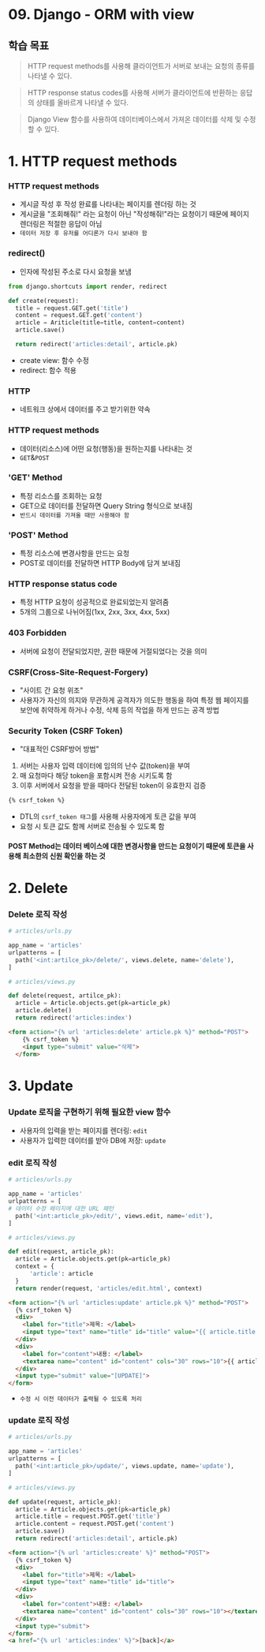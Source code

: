 # 09. Django - ORM with view

## 학습 목표

> HTTP request methods를 사용해 클라이언트가 서버로 보내는 요청의 종류를 나타낼 수 있다.

> HTTP response status codes를 사용해 서버가 클라이언트에 반환하는 응답의 상태를 올바르게 나타낼 수 있다.

> Django View 함수를 사용하여 데이터베이스에서 가져온 데이터를 삭제 및 수정할 수 있다.

# 1. HTTP request methods

### HTTP request methods
- 게시글 작성 후 작성 완료를 나타내는 페이지를 렌더링 하는 것
- 게시글을 "조회해줘!" 라는 요청이 아닌 "작성해줘!"라는 요청이기 때문에 페이지 렌더링은 적절한 응답이 아님
- `데이터 저장 후 유저를 어디론가 다시 보내야 함`

### redirect()
- 인자에 작성된 주소로 다시 요청을 보냄

``` Python
from django.shortcuts import render, redirect

def create(request):
  title = request.GET.get('title')
  content = request.GET.get('content')
  article = Ariticle(title=title, content=content)
  article.save()

  return redirect('articles:detail', article.pk)
```

- create view: 함수 수정
- redirect: 함수 적용

### HTTP
- 네트워크 상에서 데이터를 주고 받기위한 약속

### HTTP request methods
- 데이터(리소스)에 어떤 요청(행동)을 원하는지를 나타내는 것
- `GET`&`POST`

### 'GET' Method
- 특정 리소스를 조회하는 요청
- GET으로 데이터를 전달하면 Query String 형식으로 보내짐
- `반드시 데이터를 가져올 때만 사용해야 함`

### 'POST' Method
- 특정 리소스에 변경사항을 만드는 요청
- POST로 데이터를 전달하면 HTTP Body에 담겨 보내짐

### HTTP response status code
- 특정 HTTP 요청이 성공적으로 완료되었는지 알려줌
- 5개의 그룹으로 나뉘어짐(1xx, 2xx, 3xx, 4xx, 5xx)

### 403 Forbidden
- 서버에 요청이 전달되었지만, 권한 때문에 거절되었다는 것을 의미

### CSRF(Cross-Site-Request-Forgery)
- "사이트 간 요청 위조"
- 사용자가 자신의 의지와 무관하게 공격자가 의도한 행동을 하여 특정 웹 페이지를 보안에 취약하게 하거나 수정, 삭제 등의 작업을 하게 만드는 공격 방법

### Security Token (CSRF Token)
- "대표적인 CSRF방어 방법"
1. 서버는 사용자 입력 데이터에 임의의 난수 값(token)을 부여
2. 매 요청마다 해당 token을 포함시켜 전송 시키도록 함
3. 이후 서버에서 요청을 받을 때마다 전달된 token이 유효한지 검증

``` HTML
{% csrf_token %}
```

- DTL의 `csrf_token 태그`를 사용해 사용자에게 토큰 값을 부여
- 요청 시 토큰 값도 함께 서버로 전송될 수 있도록 함

#### POST Method는 데이터 베이스에 대한 변경사항을 만드는 요청이기 때문에 토큰을 사용해 최소한의 신원 확인을 하는 것

# 2. Delete

### Delete 로직 작성

``` Python
# articles/urls.py

app_name = 'articles'
urlpatterns = [
  path('<int:artilce_pk>/delete/', views.delete, name='delete'),
]

# articles/views.py

def delete(request, artilce_pk):
  article = Article.objects.get(pk=article_pk)
  article.delete()
  return redirect('articles:index')
```

``` HTML
<form action="{% url 'articles:delete' article.pk %}" method="POST">
    {% csrf_token %}
    <input type="submit" value="삭제">
  </form>
```


# 3. Update

### Update 로직을 구현하기 위해 필요한 view 함수
- 사용자의 입력을 받는 페이지를 렌더링: `edit`
- 사용자가 입력한 데이터를 받아 DB에 저장: `update`

### edit 로직 작성

``` Python
# articles/urls.py

app_name = 'articles'
urlpatterns = [
# 데이터 수정 페이지에 대한 URL 패턴
  path('<int:article_pk>/edit/', views.edit, name='edit'),
]

# articles/views.py

def edit(request, article_pk):
  article = Article.objects.get(pk=article_pk)
  context = {
      'article': article
  }
  return render(request, 'articles/edit.html', context)
```

``` HTML
<form action="{% url 'articles:update' article.pk %}" method="POST">
  {% csrf_token %}
  <div>
    <label for="title">제목: </label>
    <input type="text" name="title" id="title" value="{{ article.title }}">
  </div>
  <div>
    <label for="content">내용: </label>
    <textarea name="content" id="content" cols="30" rows="10">{{ article.content }}</textarea>
  </div>
  <input type="submit" value="[UPDATE]">
</form>
```

- `수정 시 이전 데이터가 출력될 수 있도록 처리`

### update 로직 작성

``` Python
# articles/urls.py

app_name = 'articles'
urlpatterns = [
  path('<int:article_pk>/update/', views.update, name='update'),
]

# articles/views.py

def update(request, article_pk):
  article = Article.objects.get(pk=article_pk)
  article.title = request.POST.get('title')
  article.content = request.POST.get('content')
  article.save()
  return redirect('articles:detail', article.pk)
```

``` HTML
<form action="{% url 'articles:create' %}" method="POST">
  {% csrf_token %}
  <div>
    <label for="title">제목: </label>
    <input type="text" name="title" id="title">
  </div>
  <div>
    <label for="content">내용: </label>
    <textarea name="content" id="content" cols="30" rows="10"></textarea>
  </div>
  <input type="submit">
</form>
<a href="{% url 'articles:index' %}">[back]</a>
```
